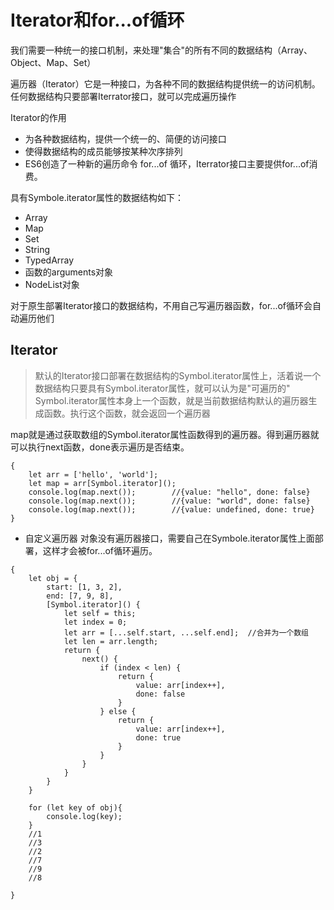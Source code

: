 # Iterator和for...of循环
我们需要一种统一的接口机制，来处理"集合"的所有不同的数据结构（Array、Object、Map、Set）

遍历器（Iterator）它是一种接口，为各种不同的数据结构提供统一的访问机制。任何数据结构只要部署Iterrator接口，就可以完成遍历操作

Iterator的作用
* 为各种数据结构，提供一个统一的、简便的访问接口
* 使得数据结构的成员能够按某种次序排列
* ES6创造了一种新的遍历命令  for...of 循环，Iterrator接口主要提供for...of消费。

具有Symbole.iterator属性的数据结构如下：
* Array
* Map
* Set
* String
* TypedArray
* 函数的arguments对象
* NodeList对象

对于原生部署Iterator接口的数据结构，不用自己写遍历器函数，for...of循环会自动遍历他们



## Iterator
>默认的Iterator接口部署在数据结构的Symbol.iterator属性上，活着说一个数据结构只要具有Symbol.iterator属性，就可以认为是"可遍历的"
Symbol.iterator属性本身上一个函数，就是当前数据结构默认的遍历器生成函数。执行这个函数，就会返回一个遍历器


map就是通过获取数组的Symbol.iterator属性函数得到的遍历器。得到遍历器就可以执行next函数，done表示遍历是否结束。
```
{
	let arr = ['hello', 'world'];
	let map = arr[Symbol.iterator]();
	console.log(map.next());		//{value: "hello", done: false}
	console.log(map.next());		//{value: "world", done: false}
	console.log(map.next());		//{value: undefined, done: true}
}
```

* 自定义遍历器
对象没有遍历器接口，需要自己在Symbole.iterator属性上面部署，这样才会被for...of循环遍历。


```
{
	let obj = {
		start: [1, 3, 2],
		end: [7, 9, 8],
		[Symbol.iterator]() {
			let self = this;
			let index = 0;
			let arr = [...self.start, ...self.end];  //合并为一个数组
			let len = arr.length;
			return {
				next() {
					if (index < len) {
						return {
							value: arr[index++],
							done: false
						}
					} else {
						return {
							value: arr[index++],
							done: true
						}
					}
				}
			}
		}
	}

	for (let key of obj){
		console.log(key);
	}
	//1
	//3
	//2
	//7
	//9
	//8

}
```
